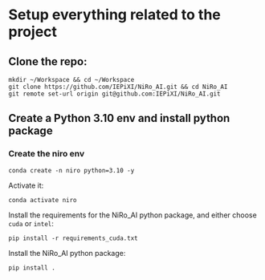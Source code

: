 # Setup everything related to the project

## Clone the repo:
````commandline
mkdir ~/Workspace && cd ~/Workspace
git clone https://github.com/IEPiXI/NiRo_AI.git && cd NiRo_AI
git remote set-url origin git@github.com:IEPiXI/NiRo_AI.git
````

## Create a Python 3.10 env and install python package

### Create the niro env
````commandline
conda create -n niro python=3.10 -y
````
Activate it:
````commandline
conda activate niro
````

Install the requirements for the NiRo_AI python package, and either choose ``cuda`` or ``intel``:
````commandline
pip install -r requirements_cuda.txt
````

Install the NiRo_AI python package:
````commandline
pip install .
````

